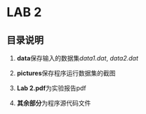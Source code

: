 # LAB 2

## 目录说明

1. **data**保存输入的数据集*data1.dat*, *data2.dat*

2. **pictures**保存程序运行数据集的截图

3. **Lab 2.pdf**为实验报告pdf

4. **其余部分**为程序源代码文件
